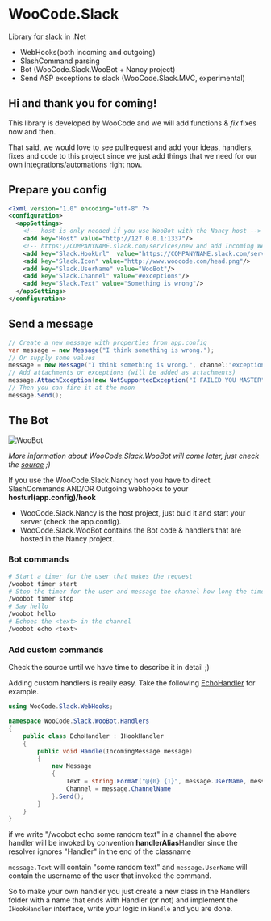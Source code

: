 WooCode.Slack
=============

Library for [slack](https://slack.com/) in .Net
- WebHooks(both incoming and outgoing)
- SlashCommand parsing 
- Bot (WooCode.Slack.WooBot + Nancy project)
- Send ASP exceptions to slack (WooCode.Slack.MVC, experimental)


## Hi and thank you for coming!
This library is developed by WooCode and we will add functions & *fix* fixes now and then. 

That said, we would love to see pullrequest and add your ideas, handlers, fixes and code to this project since we just add things that we need for our own integrations/automations right now.


## Prepare you config
``` xml
<?xml version="1.0" encoding="utf-8" ?>
<configuration>
  <appSettings>
    <!-- host is only needed if you use WooBot with the Nancy host -->
    <add key="Host" value="http://127.0.0.1:1337"/>
    <!-- https://COMPANYNAME.slack.com/services/new and add Incoming WebHooks thats where you'll find your URL -->
    <add key="Slack.HookUrl"  value="https://COMPANYNAME.slack.com/services/hooks/incoming-webhook?token=TOKEN"/>
    <add key="Slack.Icon" value="http://www.woocode.com/head.png"/>
    <add key="Slack.UserName" value="WooBot"/>
    <add key="Slack.Channel" value="#exceptions"/>
    <add key="Slack.Text" value="Something is wrong"/>
  </appSettings>
</configuration>
```

## Send a message
``` csharp
// Create a new message with properties from app.config
var message = new Message("I think something is wrong.");
// Or supply some values
message = new Message("I think something is wrong.", channel:"exceptions", userName:"MyName");
// Add attachments or exceptions (will be added as attachments)
message.AttachException(new NotSupportedException("I FAILED YOU MASTER",e));
// Then you can fire it at the moon
message.Send();
```

## The Bot
![WooBot](http://i.imgur.com/yXlH3Md.png)

*More information about WooCode.Slack.WooBot will come later, just check the [source](https://github.com/WooCode/WooCode.Slack/tree/develop/WooCode.Slack.WooBot) ;)*

If you use the WooCode.Slack.Nancy host you have to direct SlashCommands AND/OR Outgoing webhooks to your **hosturl(app.config)/hook**

- WooCode.Slack.Nancy is the host project, just buid it and start your server (check the app.config).
- WooCode.Slack.WooBot contains the Bot code & handlers that are hosted in the Nancy project.

### Bot commands
``` bash
# Start a timer for the user that makes the request
/woobot timer start
# Stop the timer for the user and message the channel how long the timer was active
/woobot timer stop 
# Say hello
/woobot hello
# Echoes the <text> in the channel
/woobot echo <text> 
```

### Add custom commands
Check the source until we have time to describe it in detail ;)

Adding custom handlers is really easy. Take the following [EchoHandler](https://github.com/WooCode/WooCode.Slack/blob/develop/WooCode.Slack.WooBot/Handlers/EchoHandler.cs) for example.
``` csharp
using WooCode.Slack.WebHooks;

namespace WooCode.Slack.WooBot.Handlers
{
    public class EchoHandler : IHookHandler
    {
        public void Handle(IncomingMessage message)
        {
            new Message
            {
                Text = string.Format("@{0} {1}", message.UserName, message.Text),
                Channel = message.ChannelName
            }.Send();
        }
    }
}
```
if we write "/woobot echo some random text" in a channel the above handler will be invoked by convention **handlerAlias**Handler since the resolver ignores "Handler" in the end of the classname 

<code>message.Text</code> will contain "some random text" and <code>message.UserName</code> will contain the username of the user that invoked the command.

So to make your own handler you just create a new class in the Handlers folder with a name that ends with Handler (or not) and implement the <code>IHookHandler</code> interface, write your logic in <code>Handle</code> and you are done.
